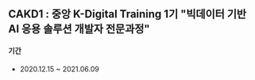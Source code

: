 ## CAKD1 : 중앙 K-Digital Training 1기 "빅데이터 기반 AI 응용 솔루션 개발자 전문과정" 
#### 기간
- 2020.12.15 ~ 2021.06.09
